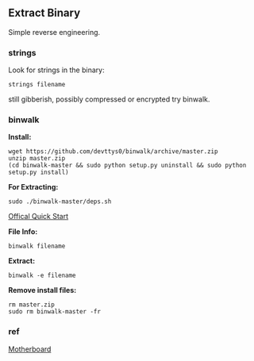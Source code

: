 ## Extract Binary

Simple reverse engineering.

### strings
Look for strings in the binary:

    strings filename
    
still gibberish, possibly compressed or encrypted try binwalk.

### binwalk
**Install:**

    wget https://github.com/devttys0/binwalk/archive/master.zip
    unzip master.zip
    (cd binwalk-master && sudo python setup.py uninstall && sudo python setup.py install)

**For Extracting:**

    sudo ./binwalk-master/deps.sh

[Offical Quick Start](https://github.com/ReFirmLabs/binwalk/wiki/Quick-Start-Guide)

**File Info:**

    binwalk filename
    
**Extract:**

    binwalk -e filename
    
**Remove install files:**

    rm master.zip
    sudo rm binwalk-master -fr

### ref

[Motherboard](https://youtu.be/Frq5RzSd4JY?t=14m19s)